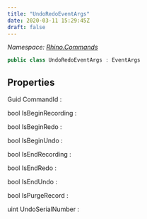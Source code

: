 ```yaml
---
title: "UndoRedoEventArgs"
date: 2020-03-11 15:29:45Z
draft: false
---
```


*Namespace: [Rhino.Commands](../)*

```cs
public class UndoRedoEventArgs : EventArgs
```
## Properties

Guid CommandId
: 

bool IsBeginRecording
: 

bool IsBeginRedo
: 

bool IsBeginUndo
: 

bool IsEndRecording
: 

bool IsEndRedo
: 

bool IsEndUndo
: 

bool IsPurgeRecord
: 

uint UndoSerialNumber
: 
